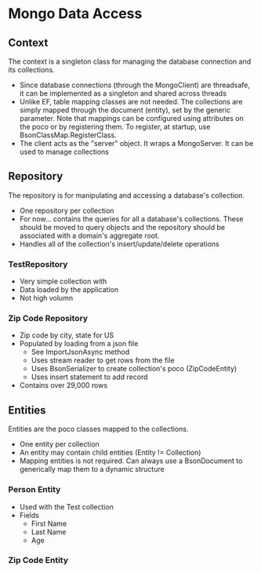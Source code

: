 # Mongo Data Access
## Context
The context is a singleton class for managing the database connection and its collections.
* Since database connections (through the MongoClient) are threadsafe, it can be implemented as a singleton and shared across threads
* Unlike EF, table mapping classes are not needed. The collections are simply mapped through the document (entity), set by the generic parameter. Note that mappings can be configured using attributes on the poco or by registering them. To register, at startup, use BsonClassMap.RegisterClass.
* The client acts as the "server" object. It wraps a MongoServer. It can be used to manage collections
## Repository
The repository is for manipulating and accessing a database's collection.
* One repository per collection
* For now... contains the queries for all a database's collections. These should be moved to query objects and the repository should be associated with a domain's aggregate root.
* Handles all of the collection's insert/update/delete operations
### TestRepository
* Very simple collection with
* Data loaded by the application
* Not high volumn
### Zip Code Repository
* Zip code by city, state for US
* Populated by loading from a json file
  * See ImportJsonAsync method
  * Uses stream reader to get rows from the file
  * Uses BsonSerializer to create collection's poco (ZipCodeEntity)
  * Uses insert statement to add record
* Contains over 29,000 rows
## Entities
Entities are the poco classes mapped to the collections.
* One entity per collection
* An entity may contain child entities (Entity != Collection)
* Mapping entities is not required. Can always use a BsonDocument to generically map them to a dynamic structure
### Person Entity
* Used with the Test collection
* Fields
  * First Name
  * Last Name
  * Age

### Zip Code Entity